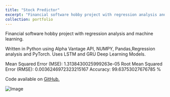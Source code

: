 ```yaml
---
title: "Stock Predictor"
excerpt: "Financial software hobby project with regression analysis and machine learning  <br/><img src='/ColemanFarvolden.github.io/images/stock.png'>"
collection: portfolio
---
```


Financial software hobby project with regression analysis and machine learning.

Written in Python using Alpha Vantage API, NUMPY, Pandas,Regression analysis and PyTorch. Uses LSTM and GRU Deep Learning Models.

Mean Squared Error (MSE): 1.3138430025999263e-05
Root Mean Squared Error (RMSE): 0.0036246972323215167
Accuracy: 99.63753027676785 %

Code available on [GitHub.](https://github.com/ColemanFarv/CodeFinance/blob/master/AiStockModeling.ipynb)

![Image](https://colemanfarv.github.io/ColemanFarvolden.github.io/images/stock2.png)
